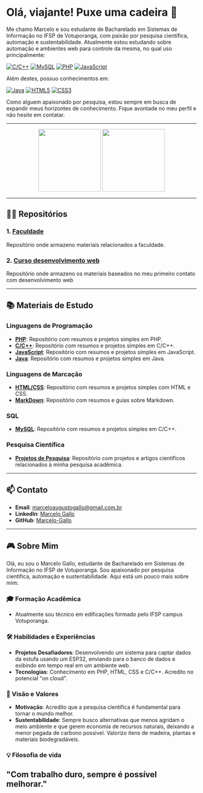 # Olá, viajante! Puxe uma cadeira 👋

Me chamo Marcelo e sou estudante de Bacharelado em Sistemas de Informação no IFSP de Votuporanga, com paixão por pesquisa científica, automação e sustentabilidade.
Atualmente estou estudando sobre automação e ambientes web para controle da mesma, no qual uso principalmente: <br>

[![C/C++](https://img.shields.io/badge/C%2FC++-00599C?style=for-the-badge&logo=c%2B%2B&logoColor=white)](https://isocpp.org/)
[![MySQL](https://img.shields.io/badge/MySQL-4479A1?style=for-the-badge&logo=mysql&logoColor=white)](https://www.mysql.com/)
[![PHP](https://img.shields.io/badge/PHP-777BB4?style=for-the-badge&logo=php&logoColor=white)](https://www.php.net/)
[![JavaScript](https://img.shields.io/badge/JavaScript-F7DF1E?style=for-the-badge&logo=javascript&logoColor=black)](https://www.javascript.com/) <br>

Além destes, possuo conhecimentos em: <br>

[![Java](https://img.shields.io/badge/java-%23ED8B00.svg?style=for-the-badge&logo=openjdk&logoColor=white)](https://www.java.com/)
[![HTML5](https://img.shields.io/badge/HTML5-E34F26?style=for-the-badge&logo=html5&logoColor=white)](https://developer.mozilla.org/en-US/docs/Web/Guide/HTML/HTML5)
[![CSS3](https://img.shields.io/badge/CSS3-1572B6?style=for-the-badge&logo=css3&logoColor=white)](https://developer.mozilla.org/en-US/docs/Web/CSS) <br>

Como alguem apaixonado por pesquisa, estou sempre em busca de expandir meus horizontes de conhecimento. Fique avontade no meu perfil e não hesite em contatar.

---

<div align="center">
  <img height="165em" src="https://github-readme-stats.vercel.app/api?username=Marcelo-Gallo&show_icons=true&theme=dark"/>
  <img height="165em" src="https://github-readme-stats.vercel.app/api/top-langs/?username=Marcelo-Gallo&layout=compact&theme=dark"/>
</div>

---

## 🧑‍💻 Repositórios

### 1. [Faculdade](https://github.com/Marcelo-Gallo/Faculdade)
Repositório onde armazeno materiais relacionados a faculdade.

### 2. [Curso desenvolvimento web](https://github.com/Marcelo-Gallo/CursoWeb)
Repositório onde armazeno os materiais baseados no meu primeiro contato com desenvolvimento web

---

## 📚 Materiais de Estudo
### Linguagens de Programação
- **[PHP](https://github.com/Marcelo-Gallo/Caderno/tree/main/HTML_CSS)**: Repositório com resumos e projetos simples em PHP.
- **[C/C++](https://github.com/Marcelo-Gallo/Caderno/c_cpp)**: Repositório com resumos e projetos simples em C/C++.
- **[JavaScript](https://github.com/Marcelo-Gallo/Caderno/JavaScript)**: Repositório com resumos e projetos simples em JavaScript.
- **[Java](https://github.com/Marcelo-Gallo/Caderno/Java)**: Repositório com resumos e projetos simples em Java.

### Linguagens de Marcação
- **[HTML/CSS](https://github.com/Marcelo-Gallo/Caderno/HTML_CSS)**: Repositório com resumos e projetos simples com HTML e CSS.
- **[MarkDown](https://github.com/Marcelo-Gallo/Caderno/Markdown)**: Repositório com resumos e guias sobre Markdown.

### SQL
- **[MySQL](https://github.com/Marcelo-Gallo/Caderno/MySQL)**: Repositório com resumos e projetos simples em C/C++.

### Pesquisa Científica

- **[Projetos de Pesquisa](https://github.com/Marcelo-Gallo/Caderno/Bibliografia_IC_2024)**: Repositório com projetos e artigos científicos relacionados à minha pesquisa acadêmica.

---

## 📫 Contato

- **Email**: [marceloaugustogallo@gmail.com.br](mailto:marceloaugustogallo@gmail.com.br)
- **LinkedIn**: [Marcelo Gallo](https://https://www.linkedin.com/in/marceloaugustogodoigallo/)
- **GitHub**: [Marcelo-Gallo](https://github.com/Marcelo-Gallo)

---

## 🎮 Sobre Mim

Olá, eu sou o Marcelo Gallo, estudante de Bacharelado em Sistemas de Informação no IFSP de Votuporanga. Sou apaixonado por pesquisa científica, automação e sustentabilidade. Aqui está um pouco mais sobre mim:

### 🎓 Formação Acadêmica

- Atualmente sou técnico em edificações formado pelo IFSP campus Votuporanga.

### 🛠️ Habilidades e Experiências

- **Projetos Desafiadores**: Desenvolvendo um sistema para captar dados da estufa usando um ESP32, enviando para o banco de dados e exibindo em tempo real em um ambiente web.
- **Tecnologias**: Conhecimento em PHP, HTML, CSS e C/C++. Acredito no potencial "on cloud".

### 🌱 Visão e Valores

- **Motivação**: Acredito que a pesquisa científica é fundamental para tornar o mundo melhor.
- **Sustentabilidade**: Sempre busco alternativas que menos agridam o meio ambiente e que gerem economia de recursos naturais, deixando a menor pegada de carbono possivel. Valorizo itens de madeira, plantas e materiais biodegradáveis.

### 💡 Filosofia de vida

"Com trabalho duro, sempre é possível melhorar."
---
